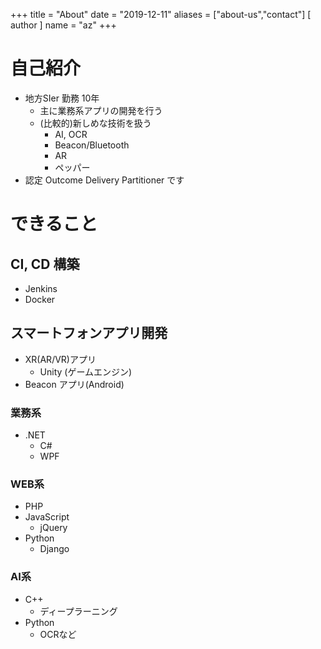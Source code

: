 +++
title = "About"
date = "2019-12-11"
aliases = ["about-us","contact"]
[ author ]
  name = "az"
+++

# 自己紹介
- 地方SIer 勤務 10年
    - 主に業務系アプリの開発を行う
    - (比較的)新しめな技術を扱う
        - AI, OCR
        - Beacon/Bluetooth
        - AR
        - ペッパー
- 認定 Outcome Delivery Partitioner です

# できること
## CI, CD 構築
- Jenkins
- Docker

## スマートフォンアプリ開発
- XR(AR/VR)アプリ
    - Unity (ゲームエンジン)
- Beacon アプリ(Android)

### 業務系
- .NET
    - C#
    - WPF

### WEB系
- PHP
- JavaScript
    - jQuery
- Python
    - Django

### AI系
- C++
    - ディープラーニング
- Python
    - OCRなど

